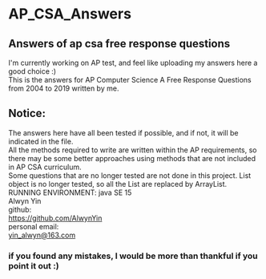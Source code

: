# AP_CSA_Answers
## Answers of ap csa free response questions
I'm currently working on AP test, and feel like uploading my answers here a good choice :)<br/>
This is the answers for AP Computer Science A Free Response Questions from 2004 to 2019 written by me.<br/>
## Notice:
The answers here have all been tested if possible, and if not, it will be indicated in the file.<br/>
All the methods required to write are written within the AP requirements, so there may be some better approaches using methods that are not included in AP CSA curriculum.<br/>
Some questions that are no longer tested are not done in this project.
List object is no longer tested, so all the List are replaced by ArrayList.
RUNNING ENVIRONMENT: java SE 15<br/>
Alwyn Yin<br/>
github:<br/>
https://github.com/AlwynYin <br/>
personal email:<br/>
yin_alwyn@163.com<br/>
### if you found any mistakes, I would be more than thankful if you point it out :)
